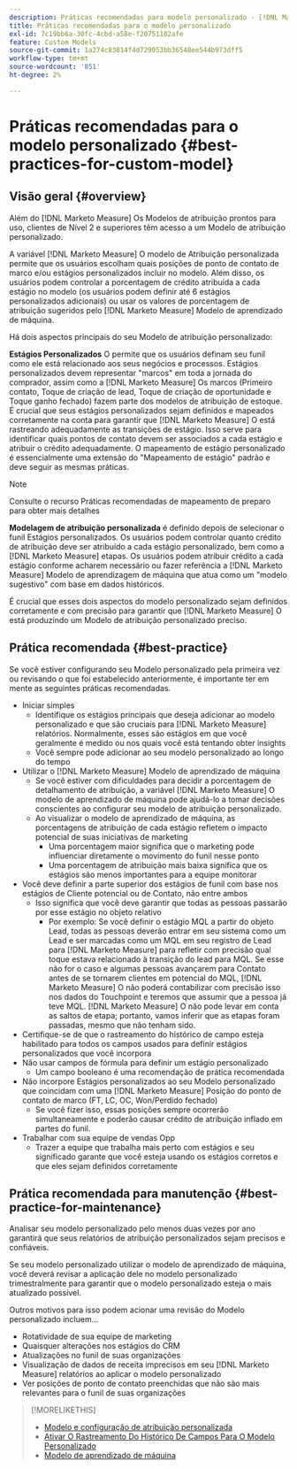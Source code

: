 ```yaml
---
description: Práticas recomendadas para modelo personalizado - [!DNL Marketo Measure]
title: Práticas recomendadas para o modelo personalizado
exl-id: 7c19bb6a-30fc-4cbd-a58e-f20751102afe
feature: Custom Models
source-git-commit: 1a274c83814f4d729053bb36548ee544b973dff5
workflow-type: tm+mt
source-wordcount: '851'
ht-degree: 2%

---
```


# Práticas recomendadas para o modelo personalizado {#best-practices-for-custom-model}

## Visão geral {#overview}

Além do [!DNL Marketo Measure] Os Modelos de atribuição prontos para uso, clientes de Nível 2 e superiores têm acesso a um Modelo de atribuição personalizado.

A variável [!DNL Marketo Measure] O modelo de Atribuição personalizada permite que os usuários escolham quais posições de ponto de contato de marco e/ou estágios personalizados incluir no modelo. Além disso, os usuários podem controlar a porcentagem de crédito atribuída a cada estágio no modelo (os usuários podem definir até 6 estágios personalizados adicionais) ou usar os valores de porcentagem de atribuição sugeridos pelo [!DNL Marketo Measure] Modelo de aprendizado de máquina.

Há dois aspectos principais do seu Modelo de atribuição personalizado:

**Estágios Personalizados** O permite que os usuários definam seu funil como ele está relacionado aos seus negócios e processos. Estágios personalizados devem representar &quot;marcos&quot; em toda a jornada do comprador, assim como a [!DNL Marketo Measure] Os marcos (Primeiro contato, Toque de criação de lead, Toque de criação de oportunidade e Toque ganho fechado) fazem parte dos modelos de atribuição de estoque. É crucial que seus estágios personalizados sejam definidos e mapeados corretamente na conta para garantir que [!DNL Marketo Measure] O está rastreando adequadamente as transições de estágio. Isso serve para identificar quais pontos de contato devem ser associados a cada estágio e atribuir o crédito adequadamente. O mapeamento de estágio personalizado é essencialmente uma extensão do &quot;Mapeamento de estágio&quot; padrão e deve seguir as mesmas práticas.

>[!NOTE]
>
>Consulte o recurso Práticas recomendadas de mapeamento de preparo para obter mais detalhes

**Modelagem de atribuição personalizada** é definido depois de selecionar o funil Estágios personalizados. Os usuários podem controlar quanto crédito de atribuição deve ser atribuído a cada estágio personalizado, bem como a [!DNL Marketo Measure] etapas. Os usuários podem atribuir crédito a cada estágio conforme acharem necessário ou fazer referência a [!DNL Marketo Measure] Modelo de aprendizagem de máquina que atua como um &quot;modelo sugestivo&quot; com base em dados históricos.

É crucial que esses dois aspectos do modelo personalizado sejam definidos corretamente e com precisão para garantir que [!DNL Marketo Measure] O está produzindo um Modelo de atribuição personalizado preciso.

## Prática recomendada {#best-practice}

Se você estiver configurando seu Modelo personalizado pela primeira vez ou revisando o que foi estabelecido anteriormente, é importante ter em mente as seguintes práticas recomendadas.

* Iniciar simples
   * Identifique os estágios principais que deseja adicionar ao modelo personalizado e que são cruciais para [!DNL Marketo Measure] relatórios. Normalmente, esses são estágios em que você geralmente é medido ou nos quais você está tentando obter insights
   * Você sempre pode adicionar ao seu modelo personalizado ao longo do tempo
* Utilizar o [!DNL Marketo Measure] Modelo de aprendizado de máquina
   * Se você estiver com dificuldades para decidir a porcentagem de detalhamento de atribuição, a variável [!DNL Marketo Measure] O modelo de aprendizado de máquina pode ajudá-lo a tomar decisões conscientes ao configurar seu modelo de atribuição personalizado.
   * Ao visualizar o modelo de aprendizado de máquina, as porcentagens de atribuição de cada estágio refletem o impacto potencial de suas iniciativas de marketing
      * Uma porcentagem maior significa que o marketing pode influenciar diretamente o movimento do funil nesse ponto
      * Uma porcentagem de atribuição mais baixa significa que os estágios são menos importantes para a equipe monitorar
* Você deve definir a parte superior dos estágios de funil com base nos estágios de Cliente potencial ou de Contato, não entre ambos
   * Isso significa que você deve garantir que todas as pessoas passarão por esse estágio no objeto relativo
      * Por exemplo: Se você definir o estágio MQL a partir do objeto Lead, todas as pessoas deverão entrar em seu sistema como um Lead e ser marcadas como um MQL em seu registro de Lead para [!DNL Marketo Measure] para refletir com precisão qual toque estava relacionado à transição do lead para MQL. Se esse não for o caso e algumas pessoas avançarem para Contato antes de se tornarem clientes em potencial do MQL, [!DNL Marketo Measure] O não poderá contabilizar com precisão isso nos dados do Touchpoint e teremos que assumir que a pessoa já teve MQL. [!DNL Marketo Measure] O não pode levar em conta as saltos de etapa; portanto, vamos inferir que as etapas foram passadas, mesmo que não tenham sido.
* Certifique-se de que o rastreamento do histórico de campo esteja habilitado para todos os campos usados para definir estágios personalizados que você incorpora
* Não usar campos de fórmula para definir um estágio personalizado
   * Um campo booleano é uma recomendação de prática recomendada
* Não incorpore Estágios personalizados ao seu Modelo personalizado que coincidam com uma [!DNL Marketo Measure] Posição do ponto de contato de marco (FT, LC, OC, Won/Perdido fechado)
   * Se você fizer isso, essas posições sempre ocorrerão simultaneamente e poderão causar crédito de atribuição inflado em partes do funil.
* Trabalhar com sua equipe de vendas Opp
   * Trazer a equipe que trabalha mais perto com estágios e seu significado garante que você esteja usando os estágios corretos e que eles sejam definidos corretamente

## Prática recomendada para manutenção {#best-practice-for-maintenance}

Analisar seu modelo personalizado pelo menos duas vezes por ano garantirá que seus relatórios de atribuição personalizados sejam precisos e confiáveis.

Se seu modelo personalizado utilizar o modelo de aprendizado de máquina, você deverá revisar a aplicação dele no modelo personalizado trimestralmente para garantir que o modelo personalizado esteja o mais atualizado possível.

Outros motivos para isso podem acionar uma revisão do Modelo personalizado incluem...

* Rotatividade de sua equipe de marketing
* Quaisquer alterações nos estágios do CRM
* Atualizações no funil de suas organizações
* Visualização de dados de receita imprecisos em seu [!DNL Marketo Measure] relatórios ao aplicar o modelo personalizado
* Ver posições de ponto de contato preenchidas que não são mais relevantes para o funil de suas organizações

>[!MORELIKETHIS]
>
>* [Modelo e configuração de atribuição personalizada](/help/advanced-marketo-measure-features/custom-attribution-models/custom-attribution-model-and-setup.md)
>* [Ativar O Rastreamento Do Histórico De Campos Para O Modelo Personalizado](/help/advanced-marketo-measure-features/custom-attribution-models/custom-model-setup-enable-field-history-tracking.md)
>* [Modelo de aprendizado de máquina](/help/advanced-marketo-measure-features/custom-attribution-models/machine-learning-model-faq.md)
